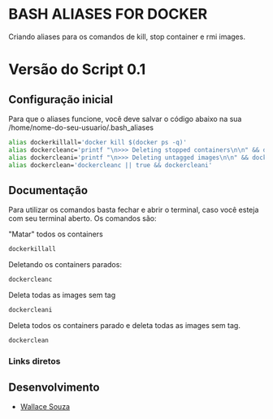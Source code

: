 # BASH ALIASES FOR DOCKER

Criando aliases para os comandos de kill, stop container e rmi images.

Versão do Script 0.1
================

Configuração inicial
---------------------

Para que o aliases funcione, você deve salvar o código abaixo na sua /home/nome-do-seu-usuario/.bash_aliases

```bash
alias dockerkillall='docker kill $(docker ps -q)'
alias dockercleanc='printf "\n>>> Deleting stopped containers\n\n" && docker rm $(docker ps -a -q)'
alias dockercleani='printf "\n>>> Deleting untagged images\n\n" && docker rmi $(docker images -q -f dangling=true)'
alias dockerclean='dockercleanc || true && dockercleani'
```

Documentação
----------------------

Para utilizar os comandos basta fechar e abrir o terminal, caso você esteja com seu terminal aberto. Os comandos são:

"Matar" todos os containers

```bash
dockerkillall
```
Deletando os containers parados:

```bash
dockercleanc
```
Deleta todas as images sem tag

```bash
dockercleani
```
Deleta todos os containers parado e deleta todas as images sem tag.

```bash
dockerclean
```


### Links diretos

Desenvolvimento
---------------------
-   [Wallace Souza](http://www.)
